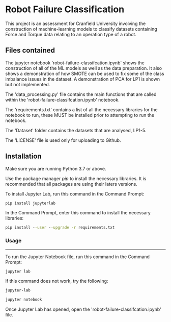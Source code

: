 # Robot Failure Classification
This project is an assessment for Cranfield University involving the construction of machine-learning models to classify datasets containing Force and Torque data relating to an operation type of a robot.

## Files contained

The jupyter notebook 'robot-failure-classifcation.ipynb' shows the construction of all of the ML models as well as the data preparation. It also shows a demonstration of how SMOTE can be used to fix some of the class imbalance issues in the dataset. A demonstration of PCA for LP1 is shown but not implemented.

The 'data_processing.py' file contains the main functions that are called within the 'robot-failure-classifcation.ipynb' notebook.

The 'requirements.txt' contains a list of all the necessary libraries for the notebook to run, these MUST be installed prior to attempting to run the notebook.

The 'Dataset' folder contains the datasets that are analysed, LP1-5.

The 'LICENSE' file is used only for uploading to Github.

## Installation

Make sure you are running Python 3.7 or above.

Use the package manager *pip* to install the necessary libraries. It is recommended that all packages are using their laters versions.

To install Jupyter Lab, run this command in the Command Prompt:

```cmd
pip install jupyterlab
```

In the Command Prompt, enter this command to install the necessary libraries:

```cmd
pip install --user --upgrade -r requirements.txt
```

### Usage
---
To run the Jupyter Notebook file, run this command in the Command Prompt:

```cmd
jupyter lab
```

If this command does not work, try the following:

```cmd
jupyter-lab
```

```cmd
jupyter notebook
```

Once Jupyter Lab has opened, open the 'robot-failure-classifcation.ipynb' file.
